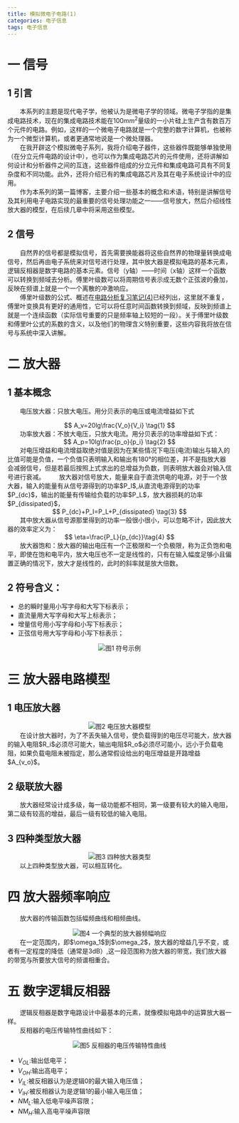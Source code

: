 ```yaml
---
title: 模拟微电子电路(1)
categories: 电子信息  
tags: 电子信息 
---
```


# 一 信号

## 1 引言
　　本系列的主题是现代电子学，他被认为是微电子学的领域。微电子学指的是集成电路技术，现在的集成电路技术能在$100{mm}^2$量级的一小片硅上生产含有数百万个元件的电路。例如，这样的一个微电子电路就是一个完整的数字计算机，也被称为一个微型计算机，或者更通常地说是一个微处理器。  
　　在我开辟这个模拟微电子系列，我将介绍电子器件，这些器件既能够单独使用（在分立元件电路的设计中），也可以作为集成电路芯片的元件使用，还将讲解如何设计和分析器件之间的互连，这些器件组成的分立元件和集成电路可具有不同复杂度和不同功能。此外，还将介绍已有的集成电路芯片及其在电子系统设计中的应用。  
　　作为本系列的第一篇博客，主要介绍一些基本的概念和术语，特别是讲解信号及其利用电子电路实现的最重要的信号处理功能之一——信号放大，然后介绍线性放大器的模型，在后续几章中将采用这些模型。


## 2 信号
　　自然界的信号都是模拟信号，首先需要换能器将这些自然界的物理量转换成电信号，然后再由电子系统来对信号进行处理，其中放大器是模拟电路的基本元素，逻辑反相器是数字电路的基本元素。信号（y轴）——时间（x轴）这样一个函数可以转换到频域去分析。傅里叶级数可以将周期信号表示成无数个正弦波的叠加，反映在频谱上就是一个一个离散的冲激响应。  
　　傅里叶级数的公式、概述在[电路分析复习笔记(4)](http://zhengziwei.cn/posts/%E7%94%B5%E5%AD%90%E4%BF%A1%E6%81%AF/%E7%94%B5%E8%B7%AF%E5%88%86%E6%9E%90%E5%A4%8D%E4%B9%A0%E7%AC%94%E8%AE%B0(4))已经列出，这里就不重复，傅里叶变换具有更好的通用性，它可以将任意时间函数转换到频域，反映到频谱上就是一个连续函数（实际信号重要的只是频率轴上较短的一段）。关于傅里叶级数和傅里叶公式的系数的含义，以及他们的物理含义特别重要，这些内容我将放在信号与系统中深入讲解。

# 二 放大器

## 1 基本概念
　　电压放大器：只放大电压。用分贝表示的电压或电流增益如下式
<div><center>
$$ 
A_v=20lg\frac{V_o}{V_i} \tag{1} 
$$
</center></div>
　　功率放大器：不放大电压，只放大电流。用分贝表示的功率增益如下式：
<div><center>
$$ 
A_p=10lg\frac{p_o}{p_i} \tag{2} 
$$
</center></div>
　　对电压增益和电流增益取绝对值是因为在某些情况下电压(电流)输出与输入的比值可能是负值，一个负值只表明输入和输出有180°的相位差，并不是指放大器会减弱信号，但是若最后按照上式求出的总增益为负数，则表明放大器会对输入信号进行衰减。  
　　放大器对信号放大，能量来自于直流供电的电源，对于一个放大器，输入的能量有从信号源得到的功率$P_I$,从直流电源得到的功率$P_{dc}$，输出的能量有传输给负载的功率$P_L$，放大器损耗的功率$P_{dissipated}$，
<div><center>
$$ 
P_{dc}+P_I=P_L+P_{dissipated} \tag{3} 
$$
</center></div>
　　其中放大器从信号源那里得到的功率一般很小很小，可以忽略不计，因此放大器的效率定义为：
<div><center>
$$ 
\eta=\frac{P_L}{p_{dc}}\tag{4} 
$$
</center></div>
　　放大器饱和：放大器的输出电压有一个正极限和一个负极限，称为正负饱和电平，即使在饱和电平内，放大电压也不一定是线性的，只有在输入幅度足够小且偏置正确的情况下，放大才是线性的，此时的斜率就是放大倍数。

## 2 符号含义：
- 总的瞬时量用小写字母和大写下标表示；
- 直流量用大写字母和大写上标表示；
- 增量信号用小写字母和小写下标表示；
- 正弦信号用大写字母和小写下标表示；
<div align=center><img src="/public/image/模拟微电子/符号示例.jpg"/>图1 符号示例</div>

# 三 放大器电路模型

## 1 电压放大器
<div align=center><img src="/public/image/模拟微电子/电压放大器模型.jpg"/>图2 电压放大器模型</div>
　　在设计放大器时，为了不丢失输入信号，使负载得到的电压尽可能大，放大器的输入电阻$R_i$必须尽可能大，输出电阻$R_o$必须尽可能小，远小于负载电阻，如果负载电阻未被指定，那么通常假设给出的电压增益是开路增益$A_{v_o}$。

## 2 级联放大器
　　放大器经常设计成多级，每一级功能都不相同，第一级要有较大的输入电阻，第二级有较高的增益，最后一级有较低的输入电阻。

## 3 四种类型放大器
<div align=center><img src="/public/image/模拟微电子/四种放大器类型.jpg"/>图3 四种放大器类型</div>
　　以上四种类型放大器，可以相互转化。

# 四 放大器频率响应
　　放大器的传输函数包括幅频曲线和相频曲线。
<div align=center><img src="/public/image/模拟微电子/一个典型的放大器频幅响应.jpg"/>图4 一个典型的放大器频幅响应</div>
　　在一定范围内，即$\omega_1$到$\omega_2$，放大器的增益几乎不变，或者有一定程度的降低（通常是3dB）,这一段范围称为放大器的带宽，我们放大器的带宽与所要放大信号的频谱相重合。

# 五 数字逻辑反相器
　　逻辑反相器是数字电路设计中最基本的元素，就像模拟电路中的运算放大器一样。  
　　反相器的电压传输特性曲线如下：

<div align=center><img src="/public/image/模拟微电子/反相器的电压传输特性曲线.jpg"/>图5 反相器的电压传输特性曲线</div>

- $V_{OL}$:输出低电平；
- $V_{OH}$:输出高电平；
- $V_{IL}$:被反相器认为是逻辑0的最大输入电压值；
- $V_{IH}$:被反相器认为是逻辑1的最小输入电压值；
- $NM_L$:输入低电平噪声容限；
- $NM_H$:输入高电平噪声容限

